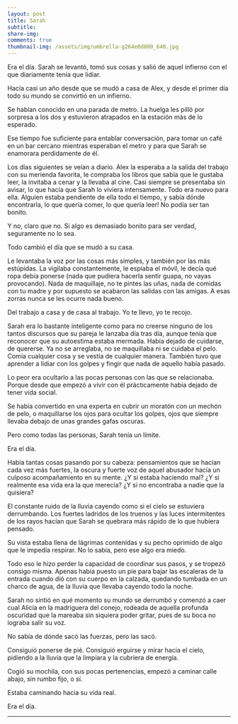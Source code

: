 ```yaml
---
layout: post
title: Sarah
subtitle: 
share-img:
comments: true
thumbnail-img: /assets/img/umbrella-g264e0d800_640.jpg
---
```


Era el día.
Sarah se levantó, tomó sus cosas y salió de aquel infierno con el que diariamente tenía que lidiar. 

Hacía casi un año desde que se mudó a casa de Alex, y desde el primer día todo su mundo se convirtió en un infierno.

Se habían conocido en una parada de metro. La huelga les pilló por sorpresa a los dos y estuvieron atrapados en la estación más de lo esperado. 

Ese tiempo fue suficiente para entablar conversación, para tomar un café en un bar cercano mientras esperaban el metro y para que Sarah se enamorara perdidamente de él.

  

Los días siguientes se veían a diario. Alex la esperaba a la salida del trabajo con su merienda favorita, le compraba los libros que sabía que le gustaba leer, la invitaba a cenar y la llevaba al cine. Casi siempre se presentaba sin avisar, lo que hacía que Sarah lo viviera intensamente. Todo era nuevo para ella. Alguien estaba pendiente de ella todo el tiempo, y sabía dónde encontrarla, lo que quería comer, lo que quería leer! No podía ser tan bonito.

Y no, claro que no. Si algo es demasiado bonito para ser verdad, seguramente no lo sea.

  

Todo cambió el día que se mudó a su casa. 

Le levantaba la voz por las cosas más simples, y también por las más estúpidas. La vigilaba constantemente, le espiaba el móvil, le decía qué ropa debía ponerse (nada que pudiera hacerla sentir guapa, no vayas provocando). Nada de maquillaje, no te pintes las uñas, nada de comidas con tu madre y por supuesto se acabaron las salidas con las amigas. A esas zorras nunca se les ocurre nada bueno.

Del trabajo a casa y de casa al trabajo. Yo te llevo, yo te recojo.

  

Sarah era lo bastante inteligente como para no creerse ninguno de los tantos discursos que su pareja le lanzaba día tras día, aunque tenía que reconocer que su autoestima estaba mermada. Había dejado de cuidarse, de quererse. Ya no se arreglaba, no se maquillaba ni se cuidaba el pelo. Comía cualquier cosa y se vestía de cualquier manera. También tuvo que aprender a lidiar con los golpes y fingir que nada de aquello había pasado. 

Lo peor era ocultarlo a las pocas personas con las que se relacionaba. Porque desde que empezó a vivir con él prácticamente había dejado de tener vida social.

  

Se había convertido en una experta en cubrir un moratón con un mechón de pelo, o maquillarse los ojos para ocultar los golpes, ojos que siempre llevaba debajo de unas grandes gafas oscuras.

  

Pero como todas las personas, Sarah tenía un límite.

  

Era el día.

  

Había tantas cosas pasando por su cabeza: pensamientos que se hacían cada vez más fuertes, la oscura y fuerte voz de aquel abusador hacía un culposo acompañamiento en su mente. ¿Y si estaba haciendo mal? ¿Y si realmente esa vida era la que merecía? ¿Y si no encontraba a nadie que la quisiera?

  

El constante ruido de la lluvia cayendo como si el cielo se estuviera derrumbando. Los fuertes ladridos de los truenos y las luces intermitentes de los rayos hacían que Sarah se quebrara más rápido de lo que hubiera pensado. 

Su vista estaba llena de lágrimas contenidas y su pecho oprimido de algo que le impedía respirar. No lo sabía, pero ese algo era miedo.

  

Todo eso le hizo perder la capacidad de coordinar sus pasos, y se tropezó consigo misma. Apenas había puesto un pie para bajar las escaleras de la entrada cuando dió con su cuerpo en la calzada, quedando tumbada en un charco de agua, de la lluvía que llevaba cayendo todo la noche.

  

Sarah no sintió en qué momento su mundo se derrumbó y comenzó a caer cual Alicia en la madriguera del conejo, rodeada de aquella profunda oscuridad que la mareaba sin siquiera poder gritar, pues de su boca no lograba salir su voz.

  

No sabía de dónde sacó las fuerzas, pero las sacó.

Consiguió ponerse de pié. Consiguió erguirse y mirar hacia el cielo, pidiendo a la lluvia que la limpiara y la cubriera de energía.

Cogió su mochila, con sus pocas pertenencias, empezó a caminar calle abajo, sin rumbo fijo, o sí. 

Estaba caminando hacia su vida real.

  

Era el día.

---

